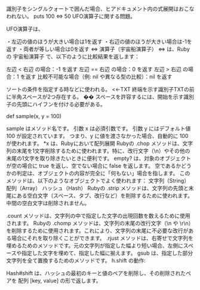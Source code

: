 識別子をシングルクォートで囲んだ場合、ヒアドキュメント内の式展開はおこなわれない。
puts 100 <=> 50
UFO演算子に関する問題。

UFO演算子は、

・左辺の値のほうが大きい場合は1を返す
・右辺の値のほうが大きい場合は-1を返す
・両者が等しい場合は0を返す
<=> 演算子（宇宙船演算子）
<=> は、Rubyの 宇宙船演算子 で、以下のように比較結果を返します：

左辺 < 右辺 の場合：-1 を返す
左辺 == 右辺 の場合：0 を返す
左辺 > 右辺 の場合：1 を返す
比較不可能な場合（例: nil や異なる型の比較）：nil を返す

ソートの条件を指定する時などに使われる。
<<-TXT
終端を示す識別子TXTの前に半角スペースが2つ存在する。 �� スペースを許容するには、開始を示す識別子の先頭にハイフンを付ける必要がある。

def sample(x, y = 100)

sample はメソッド名です。
引数 x は必須引数です。
引数 y にはデフォルト値 100 が設定されています。
つまり、y に値を渡さなかった場合、自動的に 100 が使われます。
*x は、Rubyにおいて配列展開
Rubyの .chop メソッドは、文字列の末尾を1文字削除するために使われます。特に、改行文字（\n）やその他の末尾の1文字を取り除きたいときに便利です。
empty? は、対象のオブジェクトが空の場合に true を返し、空でない場合に false を返します。
空であるかどうかの判定は、オブジェクトの内容が完全に「何もない」場合を指します。
このメソッドは、以下のようなオブジェクトでよく使われます：
文字列（String）
配列（Array）
ハッシュ（Hash）
Rubyの .strip メソッドは、文字列の先頭と末尾にある空白文字（スペース、タブ、改行など）を削除するために使われます。中間の空白文字は削除されません。

.count メソッドは、文字列の中で指定した文字の出現回数を数えるために使用されます。
Rubyの .chomp メソッドは、文字列の末尾の改行文字（\n や \r\n）を削除するために使用されます。これにより、文字列の末尾に不必要な改行がある場合にそれを取り除くことができます。
.rjust メソッドは、右寄せで文字列を埋めるためのメソッドです。元の文字列が指定した幅より短い場合、左側にスペースや指定した文字を埋めて、指定した幅に揃えます。
gsub は、指定した部分文字列を全て置換するためのメソッドです。
h.shift の動作:

Hash#shift は、ハッシュの最初のキーと値のペアを削除し、その削除されたペアを 配列 [key, value] の形で返します。

